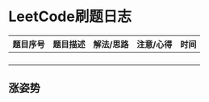 # LeetCode刷题日志

| 题目序号 | 题目描述 | 解法/思路 | 注意/心得 |  时间   |
| :------ | :------ | :------- | :------- |:------- |
|         |         |          |          |         |
|         |         |          |          |         |
|         |         |          |          |         |
|         |         |          |          |         |



## 涨姿势

